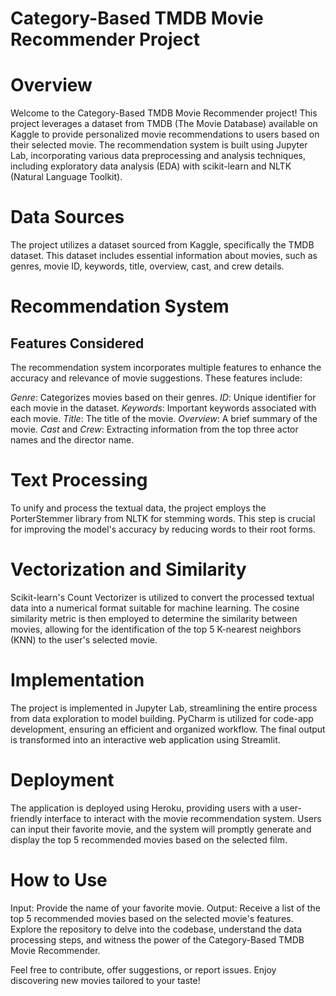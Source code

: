 # Category-Based TMDB Movie Recommender Project

# Overview
Welcome to the Category-Based TMDB Movie Recommender project! This project leverages a dataset from TMDB (The Movie Database) available on Kaggle to provide personalized movie recommendations to users based on their selected movie. The recommendation system is built using Jupyter Lab, incorporating various data preprocessing and analysis techniques, including exploratory data analysis (EDA) with scikit-learn and NLTK (Natural Language Toolkit).

# Data Sources
The project utilizes a dataset sourced from Kaggle, specifically the TMDB dataset. This dataset includes essential information about movies, such as genres, movie ID, keywords, title, overview, cast, and crew details.

# Recommendation System
## Features Considered
The recommendation system incorporates multiple features to enhance the accuracy and relevance of movie suggestions. These features include:

*Genre*: Categorizes movies based on their genres.
*ID*: Unique identifier for each movie in the dataset.
*Keywords*: Important keywords associated with each movie.
*Title*: The title of the movie.
*Overview*: A brief summary of the movie.
*Cast* and *Crew*: Extracting information from the top three actor names and the director name.

# Text Processing
To unify and process the textual data, the project employs the PorterStemmer library from NLTK for stemming words. This step is crucial for improving the model's accuracy by reducing words to their root forms.

# Vectorization and Similarity
Scikit-learn's Count Vectorizer is utilized to convert the processed textual data into a numerical format suitable for machine learning. The cosine similarity metric is then employed to determine the similarity between movies, allowing for the identification of the top 5 K-nearest neighbors (KNN) to the user's selected movie.

# Implementation
The project is implemented in Jupyter Lab, streamlining the entire process from data exploration to model building. PyCharm is utilized for code-app development, ensuring an efficient and organized workflow. The final output is transformed into an interactive web application using Streamlit.

# Deployment
The application is deployed using Heroku, providing users with a user-friendly interface to interact with the movie recommendation system. Users can input their favorite movie, and the system will promptly generate and display the top 5 recommended movies based on the selected film.

# How to Use
Input: Provide the name of your favorite movie.
Output: Receive a list of the top 5 recommended movies based on the selected movie's features.
Explore the repository to delve into the codebase, understand the data processing steps, and witness the power of the Category-Based TMDB Movie Recommender.

Feel free to contribute, offer suggestions, or report issues. Enjoy discovering new movies tailored to your taste!
